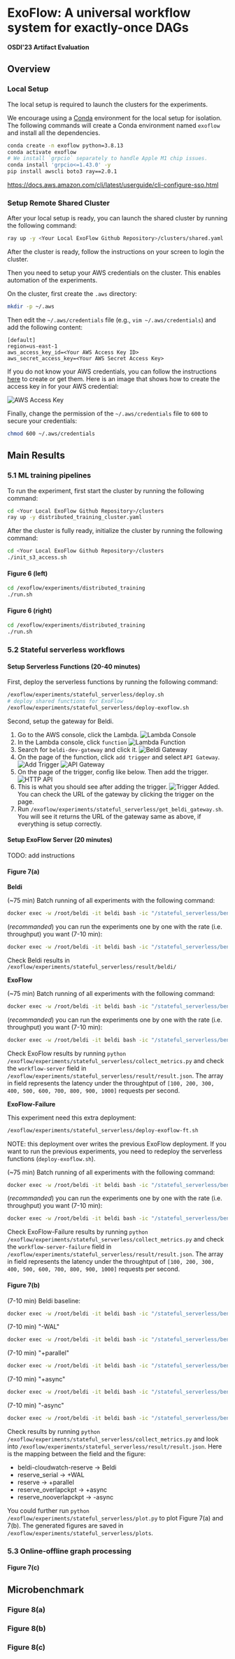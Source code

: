 # ExoFlow: A universal workflow system for exactly-once DAGs

**OSDI'23 Artifact Evaluation**

## Overview

### Local Setup

The local setup is required to launch the clusters for the experiments.

We encourage using a [Conda](https://docs.conda.io/en/latest/miniconda.html) environment for the local setup for isolation. The following commands will create a Conda environment named `exoflow` and install all the dependencies.

```bash
conda create -n exoflow python=3.8.13
conda activate exoflow
# We install `grpcio` separately to handle Apple M1 chip issues.
conda install 'grpcio<=1.43.0' -y
pip install awscli boto3 ray==2.0.1
```

https://docs.aws.amazon.com/cli/latest/userguide/cli-configure-sso.html

### Setup Remote Shared Cluster

After your local setup is ready, you can launch the shared cluster by running the following command:

```bash
ray up -y <Your Local ExoFlow Github Repository>/clusters/shared.yaml
```

After the cluster is ready, follow the instructions on your screen to login the cluster.

Then you need to setup your AWS credentials on the cluster. This enables automation of the experiments. 

On the cluster, first create the `.aws` directory: 

```bash
mkdir -p ~/.aws
```

Then edit the `~/.aws/credentials` file (e.g., `vim ~/.aws/credentials`) and add the following content:

```
[default]
region=us-east-1
aws_access_key_id=<Your AWS Access Key ID>
aws_secret_access_key=<Your AWS Secret Access Key>
```

If you do not know your AWS credentials, you can follow the instructions [here](https://docs.aws.amazon.com/powershell/latest/userguide/pstools-appendix-sign-up.html) to create or get them. Here is an image that shows how to create the access key in for your AWS credential:

![AWS Access Key](images/create_access_key.png)

Finally, change the permission of the `~/.aws/credentials` file to `600` to secure your credentials:

```bash
chmod 600 ~/.aws/credentials
```

## Main Results

### 5.1 ML training pipelines

To run the experiment, first start the cluster by running the following command:

```bash
cd <Your Local ExoFlow Github Repository>/clusters
ray up -y distributed_training_cluster.yaml
```

After the cluster is fully ready, initialize the cluster by running the following command:

```bash
cd <Your Local ExoFlow Github Repository>/clusters
./init_s3_access.sh
```

#### Figure 6 (left)

```bash
cd /exoflow/experiments/distributed_training
./run.sh
```

#### Figure 6 (right)

```bash
cd /exoflow/experiments/distributed_training
./run.sh
```

### 5.2 Stateful serverless workflows

#### Setup Serverless Functions (20-40 minutes)

First, deploy the serverless functions by running the following command:

```bash
/exoflow/experiments/stateful_serverless/deploy.sh
# deploy shared functions for ExoFlow
/exoflow/experiments/stateful_serverless/deploy-exoflow.sh
```

Second, setup the gateway for Beldi.

1. Go to the AWS console, click the Lambda. ![Lambda Console](images/lambda_service.png)
2. In the Lambda console, click `function` ![Lambda Function](images/lambda_function.png)
3. Search for `beldi-dev-gateway` and click it. ![Beldi Gateway](images/beldi_gateway.png)
4. On the page of the function, click `add trigger` and select `API Gateway`. ![Add Trigger](images/add_trigger.png) ![API Gateway](images/api_gateway.png)
5. On the page of the trigger, config like below. Then add the trigger. ![HTTP API](images/http_api.png)
6. This is what you should see after adding the trigger. ![Trigger Added](images/trigger_added.png). You can check the URL of the gateway by clicking the trigger on the page.
7. Run `/exoflow/experiments/stateful_serverless/get_beldi_gateway.sh`. You will see it returns the URL of the gateway same as above, if everything is setup correctly.

#### Setup ExoFlow Server (20 minutes)

TODO: add instructions

#### Figure 7(a)

**Beldi**

(~75 min) Batch running of all experiments with the following command:

```bash
docker exec -w /root/beldi -it beldi bash -ic "/stateful_serverless/benchmark/batch-beldi.sh"
```

(*recommanded*) you can run the experiments one by one with the rate (i.e. throughput) you want (7-10 min):

```bash
docker exec -w /root/beldi -it beldi bash -ic "/stateful_serverless/benchmark/benchmark-beldi.sh $rate"
```

Check Beldi results in `/exoflow/experiments/stateful_serverless/result/beldi/`

**ExoFlow**

(~75 min) Batch running of all experiments with the following command:

```bash
docker exec -w /root/beldi -it beldi bash -ic "/stateful_serverless/benchmark/batch-exoflow.sh"
```

(*recommanded*) you can run the experiments one by one with the rate (i.e. throughput) you want (7-10 min):

```bash
docker exec -w /root/beldi -it beldi bash -ic "/stateful_serverless/benchmark/benchmark-exoflow.sh $rate"
```

Check ExoFlow results by running `python /exoflow/experiments/stateful_serverless/collect_metrics.py` and check the `workflow-server` field in `/exoflow/experiments/stateful_serverless/result/result.json`. The array in field represents the latency under the throughtput of `[100, 200, 300, 400, 500, 600, 700, 800, 900, 1000]` requests per second.

**ExoFlow-Failure**

This experiment need this extra deployment:

```bash
/exoflow/experiments/stateful_serverless/deploy-exoflow-ft.sh
```

NOTE: this deployment over writes the previous ExoFlow deployment. If you want to run the previous experiments, you need to redeploy the serverless functions (`deploy-exoflow.sh`).

(~75 min) Batch running of all experiments with the following command:

```bash
docker exec -w /root/beldi -it beldi bash -ic "/stateful_serverless/benchmark/batch-exoflow-failure.sh"
```

(*recommanded*) you can run the experiments one by one with the rate (i.e. throughput) you want (7-10 min):

```bash
docker exec -w /root/beldi -it beldi bash -ic "/stateful_serverless/benchmark/benchmark-exoflow-failure.sh $rate"
```

Check ExoFlow-Failure results by running `python /exoflow/experiments/stateful_serverless/collect_metrics.py` and check the `workflow-server-failure` field in `/exoflow/experiments/stateful_serverless/result/result.json`. The array in field represents the latency under the throughtput of `[100, 200, 300, 400, 500, 600, 700, 800, 900, 1000]` requests per second.

#### Figure 7(b)

(7-10 min) Beldi baseline:

```bash
docker exec -w /root/beldi -it beldi bash -ic "/stateful_serverless/benchmark/benchmark-beldi-reserve.sh"
```

(7-10 min) "-WAL"

```bash
docker exec -w /root/beldi -it beldi bash -ic "/stateful_serverless/benchmark/benchmark-exoflow-reserve.sh reserve_serial"
```

(7-10 min) "+parallel"

```bash
docker exec -w /root/beldi -it beldi bash -ic "/stateful_serverless/benchmark/benchmark-exoflow-reserve.sh reserve"
```

(7-10 min) "+async"

```bash
docker exec -w /root/beldi -it beldi bash -ic "/stateful_serverless/benchmark/benchmark-exoflow-reserve.sh reserve_overlapckpt"
```

(7-10 min) "-async"

```bash
docker exec -w /root/beldi -it beldi bash -ic "/stateful_serverless/benchmark/benchmark-exoflow-reserve.sh reserve_nooverlapckpt"
```

Check results by running `python /exoflow/experiments/stateful_serverless/collect_metrics.py` and look into `/exoflow/experiments/stateful_serverless/result/result.json`. Here is the mapping between the field and the figure:

* beldi-cloudwatch-reserve -> Beldi
* reserve_serial -> +WAL
* reserve -> +parallel
* reserve_overlapckpt -> +async
* reserve_nooverlapckpt -> -async

You could further run `python /exoflow/experiments/stateful_serverless/plot.py` to plot Figure 7(a) and 7(b). The generated figures are saved in `/exoflow/experiments/stateful_serverless/plots`.

### 5.3 Online-offline graph processing

#### Figure 7(c)

## Microbenchmark

### Figure 8(a)

### Figure 8(b)

### Figure 8(c)
